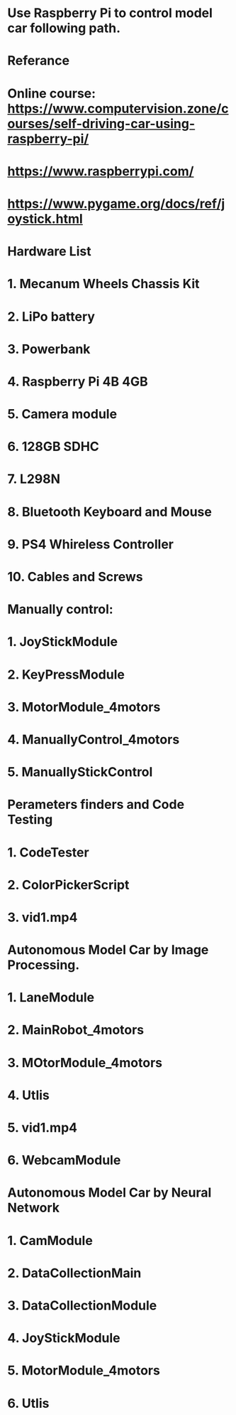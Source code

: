 # Use Raspberry Pi to control model car following path.

# Referance
# Online course: https://www.computervision.zone/courses/self-driving-car-using-raspberry-pi/
# https://www.raspberrypi.com/
# https://www.pygame.org/docs/ref/joystick.html


# Hardware List
# 1. Mecanum Wheels Chassis Kit
# 2. LiPo battery 
# 3. Powerbank 
# 4. Raspberry Pi 4B 4GB 
# 5. Camera module 
# 6. 128GB SDHC 
# 7. L298N 
# 8. Bluetooth Keyboard and Mouse 
# 9. PS4 Whireless Controller
# 10. Cables and Screws


# Manually control: 
# 1. JoyStickModule 
# 2. KeyPressModule  
# 3. MotorModule_4motors 
# 4. ManuallyControl_4motors 
# 5. ManuallyStickControl


# Perameters finders and Code Testing
# 1. CodeTester
# 2. ColorPickerScript
# 3. vid1.mp4


# Autonomous Model Car by Image Processing.
# 1. LaneModule
# 2. MainRobot_4motors
# 3. MOtorModule_4motors
# 4. Utlis
# 5. vid1.mp4
# 6. WebcamModule



# Autonomous Model Car by Neural Network
# 1. CamModule
# 2. DataCollectionMain
# 3. DataCollectionModule
# 4. JoyStickModule
# 5. MotorModule_4motors
# 6. Utlis

